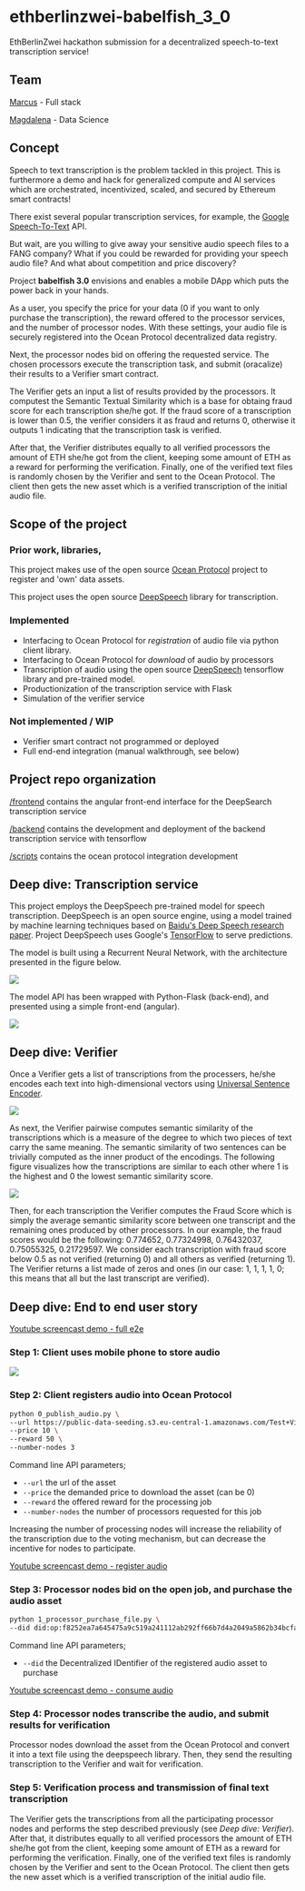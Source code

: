 # ethberlinzwei-babelfish_3_0
EthBerlinZwei hackathon submission for a decentralized speech-to-text transcription service!

## Team 

[Marcus](https://github.com/MarcusJones) - Full stack

[Magdalena](https://github.com/mtagda) - Data Science


## Concept

Speech to text transcription is the problem tackled in this project. This is furthermore a demo and hack for generalized compute and AI services which are orchestrated, incentivized, scaled, and secured by Ethereum smart contracts! 

There exist several popular transcription services, for example, the [Google Speech-To-Text](https://cloud.google.com/speech-to-text/) API. 

But wait, are you willing to give away your sensitive audio speech files to a FANG company? What if you could be rewarded for providing your speech audio file? And what about competition and price discovery? 

Project **babelfish 3.0** envisions and enables a mobile DApp which puts the power back in your hands. 

As a user, you specify the price for your data (0 if you want to only purchase the transcription), the reward offered to the processor services, and the number of processor nodes. With these settings, your audio file is securely registered into the Ocean Protocol decentralized data registry. 

Next, the processor nodes bid on offering the requested service. The chosen processors execute the transcription task, and submit (oracalize) their results to a Verifier smart contract. 

The Verifier gets an input a list of results provided by the processors. It computest the Semantic Textual Similarity which is a base for obtaing fraud score for each transcription she/he got. If the fraud score of a transcription is lower than 0.5, the verifier considers it as fraud and returns 0, otherwise it outputs 1 indicating that the transcription task is verified. 

After that, the Verifier distributes equally to all verified processors the amount of ETH she/he got from the client, keeping some amount of ETH as a reward for performing the verification. Finally, one of the verified text files is randomly chosen by the Verifier and sent to the Ocean Protocol. The client then gets the new asset which is a verified transcription of the initial audio file.

## Scope of the project

### Prior work, libraries, 
This project makes use of the open source [Ocean Protocol](https://oceanprotocol.com/) project to register and 'own' data assets. 

This project uses the open source [DeepSpeech](https://github.com/mozilla/DeepSpeech) library for transcription. 

### Implemented

 * Interfacing to Ocean Protocol for *registration* of audio file via python client library. 
 * Interfacing to Ocean Protocol for *download* of audio by processors
 * Transcription of audio using the open source [DeepSpeech](https://github.com/mozilla/DeepSpeech) tensorflow library and pre-trained model.
 * Productionization of the transcription service with Flask
 * Simulation of the verifier service
 
### Not implemented / WIP

 * Verifier smart contract not programmed or deployed
 * Full end-end integration (manual walkthrough, see below)

## Project repo organization

[/frontend](/frontend) contains the angular front-end interface for the DeepSearch transcription service

[/backend](/backend) contains the development and deployment of the backend transcription service with tensorflow

[/scripts](/scripts) contains the ocean protocol integration development
 
## Deep dive: Transcription service

This project employs the DeepSpeech pre-trained model for speech transcription. DeepSpeech is an open source engine, using a model trained by machine learning techniques based on [Baidu's Deep Speech research paper](https://arxiv.org/abs/1412.5567). Project DeepSpeech uses Google's [TensorFlow](https://www.tensorflow.org/) to serve predictions. 

The model is built using a Recurrent Neural Network, with the architecture presented in the figure below. 

![](images/deepspeechrnn.png)

The model API has been wrapped with Python-Flask (back-end), and presented using a simple front-end (angular). 

![](images/frontend.png)
 
## Deep dive: Verifier

Once a Verifier gets a list of transcriptions from the processers, he/she encodes each text into high-dimensional vectors using [Universal Sentence Encoder](https://static.googleusercontent.com/media/research.google.com/en//pubs/archive/46808.pdf). 

![](images/emb.png)

As next, the Verifier pairwise computes semantic similarity of the transcriptions which is a measure of the degree to which two pieces of text carry the same meaning. The semantic similarity of two sentences can be trivially computed as the inner product of the encodings. The following figure visualizes how the transcriptions are similar to each other where 1 is the highest and 0 the lowest semantic similarity score. 

![](images/similarity_stt.png)

Then, for each transcription the Verifier computes the Fraud Score which is simply the average semantic similarity score between one transcript and the remaining ones produced by other processors. In our example, the fraud scores would be the following: 0.774652, 0.77324998, 0.76432037, 0.75055325, 0.21729597. We consider each transcription with fraud score below 0.5 as not verified (returning 0) and all others as verified (returning 1). The Verifier returns a list made of zeros and ones (in our case: 1, 1, 1, 1, 0; this means that all but the last transcript are verified). 

## Deep dive: End to end user story

[Youtube screencast demo - full e2e](https://www.youtube.com/watch?v=4grWV78uikE&feature=youtu.be)


### Step 1: Client uses mobile phone to store audio

![](images/speaking.png)

### Step 2: Client registers audio into Ocean Protocol

```bash
python 0_publish_audio.py \
--url https://public-data-seeding.s3.eu-central-1.amazonaws.com/Test+Video+/testcoffeeshort.wav \
--price 10 \
--reward 50 \
--number-nodes 3

```

Command line API parameters;
- `--url` the url of the asset
- `--price` the demanded price to download the asset (can be 0)
- `--reward` the offered reward for the processing job
- `--number-nodes` the number of processors requested for this job

Increasing the number of processing nodes will increase the reliability of the transcription due to the voting mechanism, but can decrease the incentive for nodes to participate. 

[Youtube screencast demo - register audio](https://www.youtube.com/watch?v=cwy1cI4TBOo&feature=youtu.be)

### Step 3: Processor nodes bid on the open job, and purchase the audio asset

```bash
python 1_processor_purchase_file.py \
--did did:op:f8252ea7a645475a9c519a241112ab292ff66b7d4a2049a5862b34bcfa507c30
```

Command line API parameters;
- `--did` the Decentralized IDentifier of the registered audio asset to purchase

[Youtube screencast demo - consume audio](https://www.youtube.com/watch?v=-7aANaSw7Xs&feature=youtu.be)

### Step 4: Processor nodes transcribe the audio, and submit results for verification

Processor nodes download the asset from the Ocean Protocol and convert it into a text file using the deepspeech library. Then, they send the resulting transcription to the Verifier and wait for verification.

### Step 5: Verification process and transmission of final text transcription

The Verifier gets the transcriptions from all the participating processor nodes and performs the step described previously (see *Deep dive: Verifier*). After that, it distributes equally to all verified processors the amount of ETH she/he got from the client, keeping some amount of ETH as a reward for performing the verification. Finally, one of the verified text files  is randomly chosen by the Verifier and sent to the Ocean Protocol. The client then gets the new asset which is a verified transcription of the initial audio file. 
